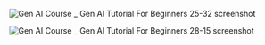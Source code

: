![Gen AI Course _ Gen AI Tutorial For Beginners 25-32 screenshot](https://github.com/user-attachments/assets/220338ec-bb3a-4b83-b49a-e72b59c7e857)

![Gen AI Course _ Gen AI Tutorial For Beginners 28-15 screenshot](https://github.com/user-attachments/assets/43985843-2c63-4d07-ac03-d187a00cb61a)
